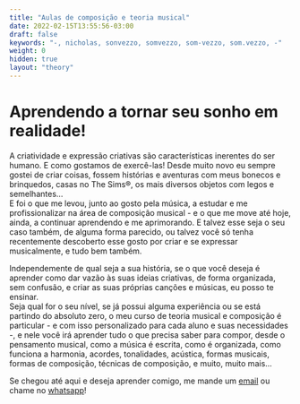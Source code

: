 ```yaml
---
title: "Aulas de composição e teoria musical"
date: 2022-02-15T13:55:56-03:00
draft: false
keywords: "-, nicholas, sonvezzo, somvezzo, som-vezzo, som.vezzo, -"
weight: 0
hidden: true
layout: "theory"
---
```

# Aprendendo a tornar seu sonho em realidade!

A criatividade e expressão criativas são características inerentes do ser humano. E como gostamos de exercê-las! Desde muito novo eu sempre gostei de criar coisas, fossem histórias e aventuras com meus bonecos e brinquedos, casas no The Sims®, os mais diversos objetos com legos e semelhantes...  
E foi o que me levou, junto ao gosto pela música, a estudar e me profissionalizar na área de composição musical - e o que me move até hoje, ainda, a continuar aprendendo e me aprimorando. E talvez esse seja o seu caso também, de alguma forma parecido, ou talvez você só tenha recentemente descoberto esse gosto por criar e se expressar musicalmente, e tudo bem também.

Independemente de qual seja a sua história, se o que você deseja é aprender como dar vazão às suas ideias criativas, de forma organizada, sem confusão, e criar as suas próprias canções e músicas, eu posso te ensinar.  
Seja qual for o seu nível, se já possui alguma experiência ou se está partindo do absoluto zero, o meu curso de teoria musical e composição é particular - e com isso personalizado para cada aluno e suas necessidades -, e nele você irá aprender tudo o que precisa saber para compor, desde o pensamento musical, como a música é escrita, como é organizada, como funciona a harmonia, acordes, tonalidades, acústica, formas musicais, formas de composição, técnicas de composição, e muito, muito mais...

Se chegou até aqui e deseja aprender comigo, me mande um [email](mailto:nicholas@som-vezzo.me) ou chame no [whatsapp](https://wa.me/5519997847574)!

<!--Depoimentos dos alunos aqui-->